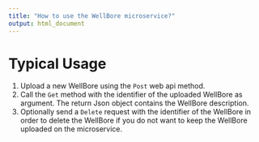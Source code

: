 ```yaml
---
title: "How to use the WellBore microservice?"
output: html_document
---
```


Typical Usage
===
1. Upload a new WellBore using the `Post` web api method.
2. Call the `Get` method with the identifier of the uploaded WellBore as argument. 
The return Json object contains the WellBore description.
3. Optionally send a `Delete` request with the identifier of the WellBore in order to delete the WellBore if you do not 
want to keep the WellBore uploaded on the microservice.


